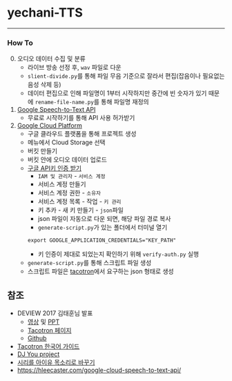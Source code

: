 # yechani-TTS
---

### How To
0. 오디오 데이터 수집 및 분류
    - 라이브 방송 선정 후, `wav` 파일로 다운
    - `slient-divide.py`를 통해 파일 무음 기준으로 잘라서 편집(잡음이나 필요없는 음성 삭제 등)
    - 데이터 편집으로 인해 파일명이 1부터 시작하지만 중간에 빈 숫자가 있기 때문에 `rename-file-name.py`를 통해 파일명 재정의
1. [Google Speech-to-Text API](https://cloud.google.com/speech-to-text)
    - 무료로 시작하기를 통해 API 사용 허가받기
2. [Google Cloud Platform](https://console.cloud.google.com/)
    - 구글 클라우드 플랫폼을 통해 프로젝트 생성
    - 메뉴에서 Cloud Storage 선택
    - 버킷 만들기
    - 버킷 안에 오디오 데이터 업로드
    - [구글 API키 인증 받기](https://cloud.google.com/docs/authentication/production)
        - `IAM 및 관리자` - `서비스 계정`
        - 서비스 계정 만들기
        - 서비스 계정 권한 - `소유자`
        - 서비스 계정 목록 - 작업 - `키 관리`
        - 키 추카 - 새 키 만들기 - `json`파일
        - json 파일이 자동으로 다운 되면, 해당 파일 경로 복사
        - `generate-script.py`가 있는 폴더에서 터미널 열기
        ```
        export GOOGLE_APPLICATION_CREDENTIALS="KEY_PATH"
        ```
        - 키 인증이 제대로 되었는지 확인하기 위해 `verify-auth.py` 실행
    - `generate-script.py`를 통해 스크립트 파일 생성
    - 스크립트 파일은 [tacotron](https://github.com/carpedm20/multi-Speaker-tacotron-tensorflow#2-1-generate-custom-datasets)에서 요구하는 json 형태로 생성


## 참조
- DEVIEW 2017 김태훈님 발표
    - [영상](https://youtu.be/klnfWhPGPRs) 및 [PPT](https://www.slideshare.net/carpedm20/deview-2017-80824162)
    - [Tacotron 페이지](https://carpedm20.github.io/tacotron/)
    - [Github](https://github.com/carpedm20/multi-Speaker-tacotron-tensorflow)
- [Tacotron 한국어 가이드](https://github.com/GSByeon/multi-speaker-tacotron-tensorflow/blob/master/README_ko.md)
- [DJ You project](https://welcome-to-dewy-world.tistory.com/106?category=850079)
- [시리를 아이유 목소리로 바꾸기](https://blog.crux.cx/iu-siri-1/)
- https://hleecaster.com/google-cloud-speech-to-text-api/